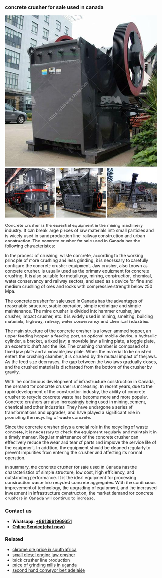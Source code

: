 <h3>concrete crusher for sale used in canada</h3><img src='1706755594.jpg' alt=''><p>Concrete crusher is the essential equipment in the mining machinery industry. It can break large pieces of raw materials into small particles and is widely used in sand production line, railway construction and urban construction. The concrete crusher for sale used in Canada has the following characteristics:</p><p>In the process of crushing, waste concrete, according to the working principle of more crushing and less grinding, it is necessary to carefully configure the concrete crusher equipment. Jaw crusher, also known as concrete crusher, is usually used as the primary equipment for concrete crushing. It is also suitable for metallurgy, mining, construction, chemical, water conservancy and railway sectors, and used as a device for fine and medium crushing of ores and rocks with compressive strength below 250 Mpa.</p><p>The concrete crusher for sale used in Canada has the advantages of reasonable structure, stable operation, simple technique and simple maintenance. The mine crusher is divided into hammer crusher, jaw crusher, impact crusher, etc. It is widely used in mining, smelting, building materials, highway, railway, water conservancy and chemical industries.</p><p>The main structure of the concrete crusher is a lower jammed hopper, an upper feeding hopper, a feeding port, an optional mobile device, a hydraulic cylinder, a bracket, a fixed jaw, a movable jaw, a lining plate, a toggle plate, an eccentric shaft and the like. The crushing chamber is composed of a fixed jaw plate and a movable jaw plate. When the material to be crushed enters the crushing chamber, it is crushed by the mutual impact of the jaws. As the feed size decreases, the gap between the two jaws gradually closes, and the crushed material is discharged from the bottom of the crusher by gravity.</p><p>With the continuous development of infrastructure construction in Canada, the demand for concrete crusher is increasing. In recent years, due to the rapid development of the construction industry, the ability of concrete crusher to recycle concrete waste has become more and more popular. Concrete crushers are also increasingly being used in mining, cement, chemical and other industries. They have undergone a series of transformations and upgrades, and have played a significant role in promoting the recycling of waste concrete.</p><p>Since the concrete crusher plays a crucial role in the recycling of waste concrete, it is necessary to check the equipment regularly and maintain it in a timely manner. Regular maintenance of the concrete crusher can effectively reduce the wear and tear of parts and improve the service life of the equipment. In addition, the equipment should be cleaned regularly to prevent impurities from entering the crusher and affecting its normal operation.</p><p>In summary, the concrete crusher for sale used in Canada has the characteristics of simple structure, low cost, high efficiency, and outstanding performance. It is the ideal equipment for processing construction waste into recycled concrete aggregates. With the continuous improvement of technology, the upgrading of equipment, and the increased investment in infrastructure construction, the market demand for concrete crushers in Canada will continue to increase.</p><h3>Contact us</h3><ul><li><strong>Whatsapp:&nbsp;<a href="https://wa.me/8613661969651">+8613661969651</a></strong></li><li><a href="https://swt.shibang-china.com/?git&amp;zhl&amp;concrete crusher for sale used in canada"><strong>Online Service(chat now)</strong></a></li></ul><h3>Related</h3><ul><li><a href='chrome ore price in south africa.md'>chrome ore price in south africa</a></li><li><a href='small diesel engine jaw crusher.md'>small diesel engine jaw crusher</a></li><li><a href='brick crusher line production.md'>brick crusher line production</a></li><li><a href='price of grinding mills in uganda.md'>price of grinding mills in uganda</a></li><li><a href='second hand conveyor belt adelaide.md'>second hand conveyor belt adelaide</a></li></ul>